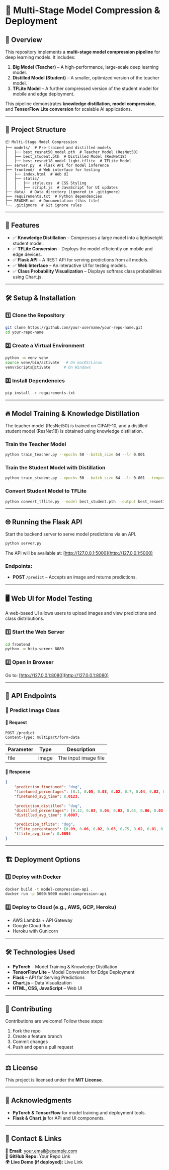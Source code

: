 # 🧠 Multi-Stage Model Compression & Deployment

## 🚀 Overview
This repository implements a **multi-stage model compression pipeline** for deep learning models. It includes:
1. **Big Model (Teacher)** – A high-performance, large-scale deep learning model.
2. **Distilled Model (Student)** – A smaller, optimized version of the teacher model.
3. **TFLite Model** – A further compressed version of the student model for mobile and edge deployment.

This pipeline demonstrates **knowledge distillation**, **model compression**, and **TensorFlow Lite conversion** for scalable AI applications.

---

## 📂 Project Structure

```
📦 Multi-Stage Model Compression
├── models/  # Pre-trained and distilled models
│   ├── best_resnet50_model.pth  # Teacher Model (ResNet50)
│   ├── best_student.pth  # Distilled Model (ResNet18)
│   ├── best_resnet18_model_light.tflite  # TFLite Model
├── server.py  # Flask API for model inference
├── frontend/  # Web interface for testing
│   ├── index.html  # Web UI
│   ├── static/
│   │   ├── style.css  # CSS Styling
│   │   ├── script.js  # JavaScript for UI updates
├── data/  # Data directory (ignored in .gitignore)
├── requirements.txt  # Python dependencies
├── README.md  # Documentation (this file)
└── .gitignore  # Git ignore rules
```

---

## 🎯 Features
- ✅ **Knowledge Distillation** – Compresses a large model into a lightweight student model.
- ✅ **TFLite Conversion** – Deploys the model efficiently on mobile and edge devices.
- ✅ **Flask API** – A REST API for serving predictions from all models.
- ✅ **Web Interface** – An interactive UI for testing models.
- ✅ **Class Probability Visualization** – Displays softmax class probabilities using Chart.js.

---

## 🛠️ Setup & Installation

### **1️⃣ Clone the Repository**
```bash
git clone https://github.com/your-username/your-repo-name.git
cd your-repo-name
```

### **2️⃣ Create a Virtual Environment**
```bash
python -m venv venv
source venv/bin/activate   # On macOS/Linux
venv\Scriptsctivate      # On Windows
```

### **3️⃣ Install Dependencies**
```bash
pip install -r requirements.txt
```

---

## 🔥 Model Training & Knowledge Distillation

The teacher model (ResNet50) is trained on CIFAR-10, and a distilled student model (ResNet18) is obtained using knowledge distillation.

### Train the Teacher Model
```bash
python train_teacher.py --epochs 50 --batch_size 64 --lr 0.001
```

### Train the Student Model with Distillation
```bash
python train_student.py --epochs 50 --batch_size 64 --lr 0.001 --temperature 4.0
```

### Convert Student Model to TFLite
```bash
python convert_tflite.py --model best_student.pth --output best_resnet18_model_light.tflite
```

---

## 🌐 Running the Flask API

Start the backend server to serve model predictions via an API.

```bash
python server.py
```

The API will be available at: [http://127.0.0.1:5000](http://127.0.0.1:5000)

### Endpoints:
- **POST** `/predict` – Accepts an image and returns predictions.

---

## 🖥️ Web UI for Model Testing

A web-based UI allows users to upload images and view predictions and class distributions.

### **1️⃣ Start the Web Server**
```bash
cd frontend
python -m http.server 8080
```

### **2️⃣ Open in Browser**
Go to: [http://127.0.0.1:8080](http://127.0.0.1:8080)

---

## 📡 API Endpoints

### 📌 Predict Image Class

#### 🔹 Request
```http
POST /predict
Content-Type: multipart/form-data
```

| Parameter | Type  | Description          |
|-----------|-------|----------------------|
| file      | image | The input image file |

#### 🔹 Response
```json
{
    "prediction_finetuned": "dog",
    "finetuned_percentages": [0.1, 0.05, 0.03, 0.02, 0.7, 0.04, 0.02, 0.02, 0.01, 0.01],
    "finetuned_avg_time": 0.0123,
    
    "prediction_distilled": "dog",
    "distilled_percentages": [0.12, 0.03, 0.04, 0.02, 0.65, 0.06, 0.03, 0.02, 0.02, 0.01],
    "distilled_avg_time": 0.0087,

    "prediction_tflite": "dog",
    "tflite_percentages": [0.09, 0.06, 0.02, 0.03, 0.75, 0.02, 0.01, 0.01, 0.005, 0.005],
    "tflite_avg_time": 0.0054
}
```

---

## 🏗️ Deployment Options

### **1️⃣ Deploy with Docker**
```bash
docker build -t model-compression-api .
docker run -p 5000:5000 model-compression-api
```

### **2️⃣ Deploy to Cloud (e.g., AWS, GCP, Heroku)**
- AWS Lambda + API Gateway
- Google Cloud Run
- Heroku with Gunicorn

---

## 🛠️ Technologies Used
- **PyTorch** – Model Training & Knowledge Distillation
- **TensorFlow Lite** – Model Conversion for Edge Deployment
- **Flask** – API for Serving Predictions
- **Chart.js** – Data Visualization
- **HTML, CSS, JavaScript** – Web UI

---

## 🤝 Contributing
Contributions are welcome! Follow these steps:

1. Fork the repo
2. Create a feature branch
3. Commit changes
4. Push and open a pull request

---

## ⚖️ License
This project is licensed under the **MIT License**.

---

## 📝 Acknowledgments
- **PyTorch & TensorFlow** for model training and deployment tools.
- **Flask & Chart.js** for API and UI components.

---

## 🚀 Contact & Links
📩 **Email:** your.email@example.com  
🔗 **GitHub Repo:** Your Repo Link  
🌍 **Live Demo (if deployed):** Live Link
